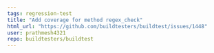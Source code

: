 ```yaml
---
tags: regression-test
title: "Add coverage for method regex_check"
html_url: "https://github.com/buildtesters/buildtest/issues/1448"
user: prathmesh4321
repo: buildtesters/buildtest
---
```


